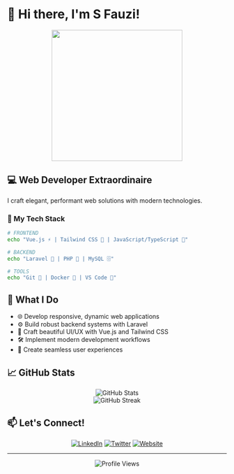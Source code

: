 # 👋 Hi there, I'm S Fauzi! 

<div align="center">
  <img src="https://media.giphy.com/media/v1.Y2lkPTc5MGI3NjExNmZjNWIwYTRkOTcwMjhlMWZlOTRiODdiZTAzMzMwM2ZkMDQ1M2VmYyZlcD12MV9pbnRlcm5hbF9naWZzX2dpZklkJmN0PWc/qgQUggAC3Pfv687qPC/giphy.gif" width="300" />
</div>

## 💻 Web Developer Extraordinaire

I craft elegant, performant web solutions with modern technologies.

### 🔧 My Tech Stack

```bash
# FRONTEND
echo "Vue.js ⚡ | Tailwind CSS 🎨 | JavaScript/TypeScript 🧠"

# BACKEND
echo "Laravel 🚀 | PHP 🐘 | MySQL 🗄️"

# TOOLS
echo "Git 🔄 | Docker 🐳 | VS Code 📝"
```

## 🚀 What I Do

- 🌐 Develop responsive, dynamic web applications
- ⚙️ Build robust backend systems with Laravel
- 🎨 Craft beautiful UI/UX with Vue.js and Tailwind CSS
- 🛠️ Implement modern development workflows
- 📱 Create seamless user experiences

## 📈 GitHub Stats

<div align="center">
  <img src="https://github-readme-stats.vercel.app/api?username=sfauzi&show_icons=true&theme=tokyonight" alt="GitHub Stats" />
</div>

<div align="center">
  <img src="https://github-readme-streak-stats.herokuapp.com/?user=sfauzi&theme=tokyonight" alt="GitHub Streak" />
</div>


## 📫 Let's Connect!

<div align="center">
  
[![LinkedIn](https://img.shields.io/badge/LinkedIn-0077B5?style=for-the-badge&logo=linkedin&logoColor=white)](https://www.linkedin.com/in/sfauzi/)
[![Twitter](https://img.shields.io/badge/Twitter-1DA1F2?style=for-the-badge&logo=twitter&logoColor=white)](https://www.speechlessmind.com/)
[![Website](https://img.shields.io/badge/Website-FF7139?style=for-the-badge&logo=Firefox-Browser&logoColor=white)](https://www.speechlessmind.com/)
  
</div>

---

<div align="center">
  <img src="https://komarev.com/ghpvc/?username=sfauzi&color=blueviolet" alt="Profile Views" />
</div>

